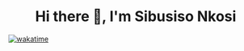 <h1 align="center">Hi there 👋, I'm Sibusiso Nkosi</h1>

   [![wakatime](https://wakatime.com/badge/user/5f84a623-b83b-43bd-b289-77919eeab091.svg)](https://wakatime.com/@5f84a623-b83b-43bd-b289-77919eeab091)

<!--
**sbuDiction/sbuDiction** is a ✨ _special_ ✨ repository because its `README.md` (this file) appears on your GitHub profile.

Here are some ideas to get you started:

- 🔭 I’m currently working on ...
- 🌱 I’m currently learning ...
- 👯 I’m looking to collaborate on ...
- 🤔 I’m looking for help with ...
- 💬 Ask me about ...
- 📫 How to reach me: ...
- 😄 Pronouns: ...
- ⚡ Fun fact: ...
-->

<!-- <h3 align="center">I'm a passionate full-stack web developer and a creator</h3> -->

<!-- - 🌱 I’m currently learning **React Js, React Native, Socket.io, TypeScript**
- 📫 How to reach me: **sbudiction@gmail.com**
- 🔭 I’m currently working on a pet project to better understand **React and Socket.io**


<!-- [![daniel's wakatime stats](https://github-readme-stats.vercel.app/api/wakatime?username=sbuDiction&langs_count=5)](https://wakatime.com/@sbuDiction) -->
